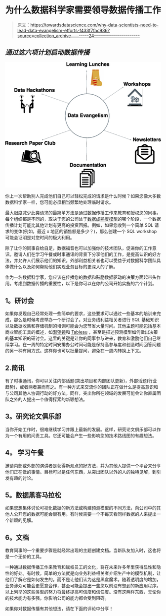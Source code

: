 # 为什么数据科学家需要领导数据传播工作

> 原文：<https://towardsdatascience.com/why-data-scientists-need-to-lead-data-evangelism-efforts-f433f7fac936?source=collection_archive---------24----------------------->

## *通过这六项计划启动数据传播*

![](img/415377d01fc59656132c4dd9ec6887fd.png)

你上一次帮助别人完成他们自己可以轻松完成的请求是什么时候？如果您像大多数数据科学家一样，您可能必须相当频繁地处理临时请求。

最大限度减少此类请求的最简单方法是通过数据传播工作来教育和授权您的同事。每个组织都是不同的，取决于您的公司处于[数据成熟度模型](https://www.cio.com/article/3077871/the-four-stages-of-the-data-maturity-model.html)的哪个阶段，一个数据传播计划可能比其他计划有更高的投资回报。例如，如果您收到一个简单 SQL 请求的变体(例如，最近 x 地区的销售额是多少？)，那么创建一个 SQL workshop 可能会证明是对您时间的极大利用。

除了让你的同事自给自足，数据福音也可以加强你的技术团队，促进你的工作意识。邀请人们在学习午餐或时事通讯的背景下分享他们的工作，是提高认识的好方法，并允许人们展示他们的知识。外部利益相关者也可以受益于对数据科学团队具体做什么以及如何帮助他们实现业务目标的更深入的了解。

作为一名数据科学家，您应该在传播您的数据和鼓励数据驱动的决策方面起带头作用。考虑到数据传播的重要性，以下是你可以在你的公司开始实施的六个计划。

## **1。研讨会**

如果你发现自己经常处理一些简单的要求，这些要求可以通过一些基本的培训来完成，那么是时候考虑举办一个研讨会了。对业务线利益相关者进行 SQL 基础知识以及数据收集和存储机制的培训可能会为您节省大量时间。其他主题可能包括基本商业智能工具的概述，如[潜望镜](https://www.periscopedata.com/)和 [Tableau](https://www.tableau.com/) ，甚至是描述预测模型如何做出决策的基本知识的研讨会。这里的关键是让你的同事参与进来，教育和激励他们自己继续学习。在一周的特定时间安排办公时间可能是保持高参与度和创造时间回答问题的另一种有用方式。这样你也可以批量提问，避免在一周内转换上下文。

## 2.**简讯**

有了时事通讯，你可以关注内部话题(突出项目和内部团队更新)，外部话题(行业趋势)，或者两者兼而有之。有一种方式来交流你的团队正在做什么是提高意识和与公司其他人协调行动的好方法。同样，突出你所在领域的发展可能会让你直属团队之外的人提出一个值得探索的新颖想法。

## **3。研究论文俱乐部**

当你开始工作时，很难继续学习并跟上最新的发展。这样，研究论文俱乐部可以作为一个有用的问责工具。它还可能会产生一些影响您的技术路线图的有趣想法。

## **4。** **学习午餐**

邀请内部或外部的演讲者是获得新观点的好方法，并为其他人提供一个平台来分享他们正在做的事情。目标可以是任何东西，从突出团队以外的人的独特见解，到引发有趣的讨论。

## **5。数据黑客马拉松**

如果您想集体讨论可视化数据的新方法或构建预测模型的不同方法，向公司中的其他人公开您的数据可能会很有用。有时候需要一个不每天看同样数据的人来提出一个新颖的见解。

## **6。文档**

教育同事的一个重要步骤是就经常出现的主题创建文档。当新队友加入时，这也将是一个无价的工具。

一种通过数据传播工作来教育和赋权员工的文化，将在未来许多年里获得显性和隐性的好处。有时候，简单的方法就是向业务利益相关者介绍生产中的模型机制，让他们了解它是如何发生的，而不是让他们认为这是黑盒魔术。随着透明度的增加，业务涉众可能会更愿意合作，甚至可能会提出一些您以前没有想到的新应用程序。以上列举的这些类型的努力将最终提高可信度和信任度。没有这两样东西，无论你的技术能力有多强，你影响公司的能力都会受到阻碍。

如果你对数据传播有其他想法，请在下面的评论中分享！